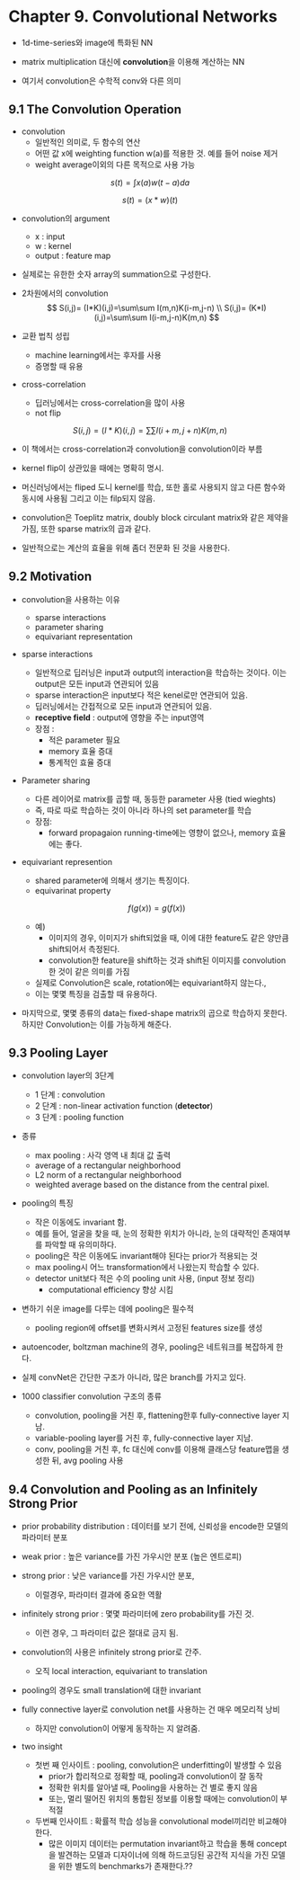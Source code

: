 # Chapter 9. Convolutional Networks

- 1d-time-series와 image에 특화된 NN

-  matrix multiplication 대신에 **convolution**을 이용해 계산하는 NN
  - 여기서 convolution은 수학적 conv와 다른 의미



## 9.1 The Convolution Operation

- convolution 
  - 일반적인 의미로, 두 함수의 연산 
  - 어떤 값 x에 weighting function w(a)를 적용한 것. 예를 들어 noise 제거
  - weight average이외의 다른 목적으로 사용 가능

$$
s(t)=\int x(a)w(t-a)da
$$

$$
s(t) = (x*w)(t)
$$

- convolution의 argument
  - x : input
  - w : kernel
  - output : feature map

-  실제로는 유한한 숫자 array의 summation으로 구성한다.

- 2차원에서의 convolution 
  $$
  S(i,j)= (I*K)(i,j)=\sum\sum I(m,n)K(i-m,j-n) \\
  S(i,j)= (K*I)(i,j)=\sum\sum I(i-m,j-n)K(m,n)
  $$

- 교환 법칙 성립

  - machine learning에서는 후자를 사용
  - 증명할 때 유용



- cross-correlation 
  - 딥러닝에서는 cross-correlation을 많이 사용
  - not flip

$$
S(i,j)= (I*K)(i,j)=\sum\sum I(i+m,j+n)K(m,n)
$$

- 이 책에서는 cross-correlation과 convolution을 convolution이라 부름

- kernel flip이 상관있을 때에는 명확히 명시.
- 머신러닝에서는 fliped 도니 kernel를 학습, 또한 홀로 사용되지 않고 다른 함수와 동시에 사용됨 그리고 이는 filp되지 않음.
- convolution은 Toeplitz matrix, doubly block circulant matrix와 같은 제약을 가짐, 또한 sparse matrix의 곱과 같다.
- 일반적으로는 계산의 효율을 위해 좀더 전문화 된 것을 사용한다.



## 9.2 Motivation

- convolution을 사용하는 이유
  - sparse interactions
  - parameter sharing
  - equivariant representation



- sparse interactions
  - 일반적으로 딥러닝은 input과 output의 interaction을 학습하는 것이다. 이는 output은 모든 input과 연관되어 있음
  - sparse interaction은 input보다 적은 kenel로만 연관되어 있음.
  - 딥러닝에서는 간접적으로 모든 input과 연관되어 있음.
  - **receptive field** : output에 영향을 주는 input영역
  - 장점 :
    - 적은 parameter 필요
    - memory 효율 증대
    - 통계적인 효율 증대



- Parameter sharing
  - 다른 레이어로 matrix를 곱할 때, 동등한 parameter 사용 (tied wieghts)
  - 즉, 따로 따로 학습하는 것이 아니라 하나의 set parameter를 학습
  - 장점:
    - forward propagaion running-time에는 영향이 없으나, memory 효율에는 좋다.



- equivariant represention

  - shared parameter에 의해서 생기는 특징이다.
  - equivarinat property

  $$
  f(g(x))=g(f(x))
  $$

  - 예)	
    - 이미지의 경우, 이미지가 shift되었을 때, 이에 대한 feature도 같은 양만큼 shift되어서 측정된다. 
    - convolution한 feature을 shift하는 것과 shift된 이미지를 convolution한 것이 같은 의미를 가짐
  - 실제로 Convolution은 scale, rotation에는 equivariant하지 않는다.,
  - 이는 몇몇 특징을 검출할 때 유용하다. 



- 마지막으로, 몇몇 종류의 data는 fixed-shape matrix의 곱으로 학습하지 못한다. 하지만 Convolution는 이를 가능하게 해준다. 



## 9.3 Pooling Layer

- convolution layer의 3단계
  - 1  단계 : convolution
  - 2 단계 : non-linear activation function (**detector**)
  - 3 단계 : pooling function
- 종류
  - max pooling : 사각 영역 내 최대 값 출력
  - average of a rectangular neighborhood
  - L2 norm of a rectangular neighborhood
  - weighted average based on the distance from the central pixel.
- pooling의 특징
  - 작은 이동에도 invariant 함.
  - 예를 들어, 얼굴을 찾을 때, 눈의 정확한 위치가 아니라, 눈의 대략적인 존재여부를 파악할 때 유의미하다.
  - pooling은 작은 이동에도 invariant해야 된다는 prior가 적용되는 것
  - max pooling시 어느 transformation에서 나왔는지 학습할 수 있다. 
  - detector unit보다 적은 수의 pooling unit 사용, (input 정보 정리)
    - computational efficiency 향상 시킴
- 변하기 쉬운 image를 다루는 데에 pooling은 필수적
  - pooling region에 offset를 변화시켜서 고정된 features size를 생성
- autoencoder, boltzman machine의 경우, pooling은 네트워크를 복잡하게 한다.



- 실제 convNet은 간단한 구조가 아니라, 많은 branch를 가지고 있다. 
- 1000 classifier convolution 구조의 종류
  - convolution, pooling을 거친 후, flattening한후 fully-connective layer 지남.
  - variable-pooling layer를 거친 후, fully-connective layer 지남.
  - conv, pooling을 거친 후, fc 대신에 conv를 이용해 클래스당 feature맵을 생성한 뒤, avg pooling 사용



## 9.4 Convolution and Pooling as an Infinitely Strong Prior

- prior probability distribution : 데이터를 보기 전에, 신뢰성을 encode한 모델의 파라미터 분포
- weak prior : 높은 variance를 가진 가우시안 분포 (높은 엔트로피)
- strong prior : 낮은 variance를 가진 가우시안 분포, 
  - 이럴경우, 파라미터 결과에 중요한 역활
- infinitely strong prior : 몇몇 파라미터에 zero probability를 가진 것.
  - 이런 경우, 그 파라미터 값은 절대로 금지 됨.



- convolution의 사용은 infinitely strong prior로 간주.
  - 오직 local interaction, equivariant to translation
- pooling의 경우도 small translation에 대한 invariant



- fully connective layer로 convolution net를 사용하는 건 매우 메모리적 낭비
  - 하지만 convolution이 어떻게 동작하는 지 알려줌.



- two insight
  - 첫번 째 인사이트 : pooling, convolution은 underfitting이 발생할 수 있음
    - prior가 합리적으로 정확할 때, pooling과 convolution이 잘 동작
    - 정확한 위치를 알아낼 때, Pooling을 사용하는 건 별로 좋지 않음
    - 또는, 멀리 떨어진 위치의 통합된 정보를 이용할 때에는 convolution이 부적절
  - 두번째 인사이트 : 확률적 학습 성능을 convolutional model끼리만 비교해야 한다.
    - 많은 이미지 데이터는 permutation invariant하고 학습을 통해 concept을 발견하는 모델과 디자이너에 의해 하드코딩된 공간적 지식을 가진 모델을 위한 별도의 benchmarks가 존재한다.??